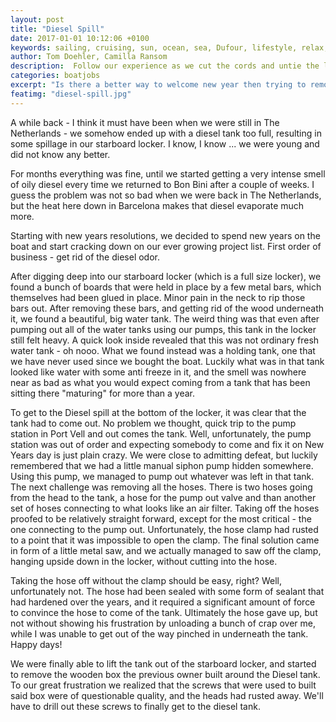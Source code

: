 ```yaml
---
layout: post
title: "Diesel Spill"
date: 2017-01-01 10:12:06 +0100
keywords: sailing, cruising, sun, ocean, sea, Dufour, lifestyle, relax, enjoy
author: Tom Doehler, Camilla Ransom
description:  Follow our experience as we cut the cords and untie the lines, leaving behind the buzz of our busy city lives, and immerse ourselves in a life of sailing, anchoring, boating and generally living a happy cruisers life.
categories: boatjobs 
excerpt: "Is there a better way to welcome new year then trying to remove a nasty tank while hanging upside down in a locker? I don't think so!"
featimg: "diesel-spill.jpg"
---
```

A while back - I think it must have been when we were still in The Netherlands - we somehow ended up with a diesel tank too full, resulting in some spillage in our starboard locker. I know, I know ... we were young and did not know any better.

For months everything was fine, until we started getting a very intense smell of oily diesel every time we returned to Bon Bini after a couple of weeks. I guess the problem was not so bad when we were back in The Netherlands, but the heat here down in Barcelona makes that diesel evaporate much more. 

Starting with new years resolutions, we decided to spend new years on the boat and start cracking down on our ever growing project list. First order of business - get rid of the diesel odor. 

After digging deep into our starboard locker (which is a full size locker), we found a bunch of boards that were held in place by a few metal bars, which themselves had been glued in place. Minor pain in the neck to rip those bars out. After removing these bars, and getting rid of the wood underneath it, we found a beautiful, big water tank. The weird thing was that even after pumping out all of the water tanks using our pumps, this tank in the locker still felt heavy. A quick look inside revealed that this was not ordinary fresh water tank - oh nooo. What we found instead was a holding tank, one that we have never used since we bought the boat. Luckily what was in that tank looked like water with some anti freeze in it, and the smell was nowhere near as bad as what you would expect coming from a tank that has been sitting there "maturing" for more than a year. 

To get to the Diesel spill at the bottom of the locker, it was clear that the tank had to come out. No problem we thought, quick trip to the pump station in Port Vell and out comes the tank. Well, unfortunately, the pump station was out of order and expecting somebody to come and fix it on New Years day is just plain crazy. We were close to admitting defeat, but luckily remembered that we had a little manual siphon pump hidden somewhere. Using this pump, we managed to pump out whatever was left in that tank. The next challenge was removing all the hoses. There is two hoses going from the head to the tank, a hose for the pump out valve and than another set of hoses connecting to what looks like an air filter. Taking off the hoses proofed to be relatively straight forward, except for the most critical - the one connecting to the pump out. Unfortunately, the hose clamp had rusted to a point that it was impossible to open the clamp. The final solution came in form of a little metal saw, and we actually managed to saw off the clamp, hanging upside down in the locker, without cutting into the hose.

Taking the hose off without the clamp should be easy, right? Well, unfortunately not. The hose had been sealed with some form of sealant that had hardened over the years, and it required a significant amount of force to convince the hose to come of the tank. Ultimately the hose gave up, but not without showing his frustration by unloading a bunch of crap over me, while I was unable to get out of the way pinched in underneath the tank. Happy days! 

We were finally able to lift the tank out of the starboard locker, and started to remove the wooden box the previous owner built around the Diesel tank. To our great frustration we realized that the screws that were used to built said box were of questionable quality, and the heads had rusted away. We'll have to drill out these screws to finally get to the diesel tank.
